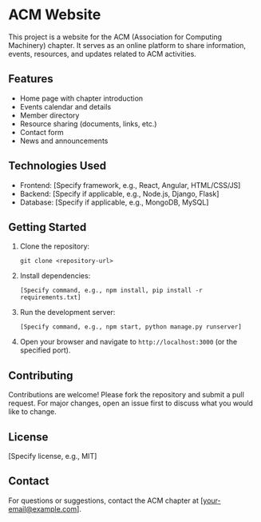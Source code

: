 # ACM Website

This project is a website for the ACM (Association for Computing Machinery) chapter. It serves as an online platform to share information, events, resources, and updates related to ACM activities.

## Features
- Home page with chapter introduction
- Events calendar and details
- Member directory
- Resource sharing (documents, links, etc.)
- Contact form
- News and announcements

## Technologies Used
- Frontend: [Specify framework, e.g., React, Angular, HTML/CSS/JS]
- Backend: [Specify if applicable, e.g., Node.js, Django, Flask]
- Database: [Specify if applicable, e.g., MongoDB, MySQL]

## Getting Started
1. Clone the repository:
   ```
   git clone <repository-url>
   ```
2. Install dependencies:
   ```
   [Specify command, e.g., npm install, pip install -r requirements.txt]
   ```
3. Run the development server:
   ```
   [Specify command, e.g., npm start, python manage.py runserver]
   ```
4. Open your browser and navigate to `http://localhost:3000` (or the specified port).

## Contributing
Contributions are welcome! Please fork the repository and submit a pull request. For major changes, open an issue first to discuss what you would like to change.

## License
[Specify license, e.g., MIT]

## Contact
For questions or suggestions, contact the ACM chapter at [your-email@example.com].
